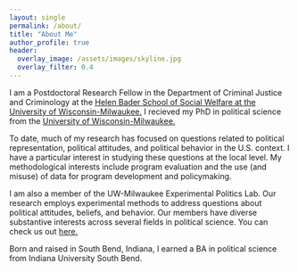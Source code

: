```yaml
---
layout: single
permalink: /about/
title: "About Me"
author_profile: true
header:
  overlay_image: /assets/images/skyline.jpg
  overlay_filter: 0.4
---	
```

I am a Postdoctoral Research Fellow in the Department of Criminal Justice and Criminology at the <a href="https://uwm.edu/socialwelfare/">Helen Bader School of Social Welfare at the University of Wisconsin-Milwaukee.</a> I recieved my PhD in political science from the <a href="https://uwm.edu/political-science/">University of Wisconsin-Milwaukee.</a> 

To date, much of my research has focused on questions related to political representation, political attitudes, and political behavior in the U.S. context. I have a particular interest in studying these questions at the local level. My methodological interests include program evaluation and the use (and misuse) of data for program development and policymaking. 

I am also a member of the UW-Milwaukee Experimental Politics Lab. Our research employs experimental methods to address questions about political attitudes, beliefs, and behavior. Our members have diverse substantive interests across several fields in political science. You can check us out <a href="https://experimentalpolitics.github.io">here.</a>


Born and raised in South Bend, Indiana, I earned a BA in political science from Indiana University South Bend. 

<!---Outside of academia, you'll usually find me at the barn hanging out with my horse, Roxy (pictured below looking majestic at sunset). <img src="/assets/images/roxy_small1.jpg" width="108" height="144" alt="Roxy" /> --->



<!---Broadly, I am interested in the study of political attitudes and behavior in various contexts. My main research agenda, initiated in my dissertation, explores unequal representation in local politics by leveraging advanced statistical methods to estimate subnational public opinion in cities. In doing so, my work bridges insights from scholarship in the fields of American political behavior, urban politics, and political methodology. Beyond this primary research agenda, I am working on multiple joint projects in the broader fields of representation, inequality, and political behavior. You can check out what I'm up to on my <a href="ajheideman.github.io/research/">research page.</a> --->

  
<!--- I am also a member of the UW-Milwaukee Experimental Politics Lab. Our research employs experimental methods to address questions about political attitudes, beliefs, and behavior. Our members have diverse substantive interests across several fields in political science. You can check us out <a href="https://experimentalpolitics.github.io">here.</a> --->
